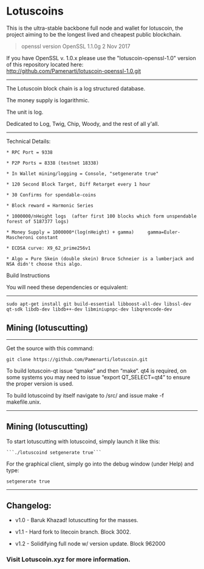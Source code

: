 # Lotuscoins 

This is the ultra-stable backbone full node and wallet for lotuscoin,
the project aiming to be the longest lived and cheapest public blockchain.  

> openssl version
OpenSSL 1.1.0g  2 Nov 2017

If you have OpenSSL v. 1.0.x please use the "lotuscoin-openssl-1.0" version of this repository located here:  
http://github.com/Pamenarti/lotuscoin-openssl-1.0.git


--------------------------------------------

The Lotuscoin block chain is a log structured database.

The money supply is logarithmic.

The unit is log.

Dedicated to Log, Twig, Chip, Woody, and the rest of all y'all.  
 
--------------------------------------------

Technical Details:
```
* RPC Port = 9338

* P2P Ports = 8338 (testnet 18338)

* In Wallet mining/logging = Console, "setgenerate true"

* 120 Second Block Target, Diff Retarget every 1 hour

* 30 Confirms for spendable-coins

* Block reward = Harmonic Series

* 1000000/nHeight logs  (after first 100 blocks which form unspendable forest of 5187377 logs) 

* Money Supply = 1000000*(log(nHeight) + gamma)     gamma=Euler-Mascheroni constant 

* ECDSA curve: X9_62_prime256v1 

* Algo = Pure Skein (double skein) Bruce Schneier is a lumberjack and NSA didn't choose this algo.
```
Build Instructions

You will need these dependencies or equivalent:

--------------------------------------------
```
sudo apt-get install git build-essential libboost-all-dev libssl-dev qt-sdk libdb-dev libdb++-dev libminiupnpc-dev libqrencode-dev 
```

## Mining (lotuscutting)
--------------------------------------------

Get the source with this command:
```
git clone https://github.com/Pamenarti/lotuscoin.git
```
To build lotuscoin-qt issue “qmake” and then “make“.  qt4 is required, on some systems you may need to issue “export QT_SELECT=qt4” to ensure the proper version is used.

To build lotuscoind by itself navigate to /src/ and issue make -f makefile.unix.

--------------------------------------------
## Mining (lotuscutting)

To start lotuscutting with lotuscoind, simply launch it like this: 
```
```./lotuscoind setgenerate true```
```
For the graphical client, simply go into the debug window (under Help) and type:

```setgenerate true```

--------------------------------------------


## Changelog:

* v1.0 - Baruk Khazad!  lotuscutting for the masses.

* v1.1 - Hard fork to litecoin branch.  Block 3002.

* v1.2 - Solidifying full node w/ version update.  Block 962000

### Visit Lotuscoin.xyz for more information. 
